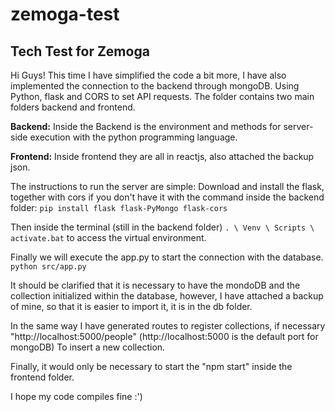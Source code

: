 # zemoga-test
## Tech Test for Zemoga

Hi Guys! This time I have simplified the code a bit more, I have also implemented the connection to the backend through mongoDB.
Using Python, flask and CORS to set API requests.
The folder contains two main folders backend and frontend.

**Backend:**
Inside the Backend is the environment and methods for server-side execution with the python programming language.

**Frontend:** 
Inside frontend they are all in reactjs, also attached the backup json.

The instructions to run the server are simple:
Download and install the flask, together with cors if you don't have it with the command inside the backend folder: `pip install flask flask-PyMongo flask-cors`

Then inside the terminal (still in the backend folder)
`. \ Venv \ Scripts \ activate.bat`
to access the virtual environment.

Finally we will execute the app.py to start the connection with the database. 
`python src/app.py`

It should be clarified that it is necessary to have the mondoDB and the collection initialized within the database, however, I have attached a backup of mine, so that it is easier to import it, it is in the db folder.

In the same way I have generated routes to register collections, if necessary "http://localhost:5000/people" (http://localhost:5000 is the default port for mongoDB) To insert a new collection.

Finally, it would only be necessary to start the "npm start" inside the frontend folder.

I hope my code compiles fine :')
